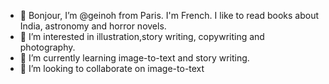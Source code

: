 - 👋 Bonjour, I’m @geinoh from Paris. I'm French. I like to read books about India, astronomy and horror novels.
- 👀 I’m interested in illustration,story writing, copywriting and photography.
- 🌱 I’m currently learning image-to-text and story writing.
- 💞️ I’m looking to collaborate on image-to-text


<!---
geinoh/geinoh is a ✨ special ✨ repository because its `README.md` (this file) appears on your GitHub profile.
You can click the Preview link to take a look at your changes.
--->
